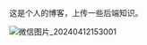 这是个人的博客，上传一些后端知识。

![微信图片_20240412153001](https://github.com/gebiyuyuan/gebiyuyuan.github.io/assets/137299583/b63c1d39-c4de-43da-8e37-770af0314b23)
